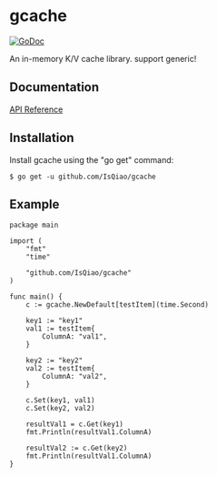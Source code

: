 gcache
========
[![GoDoc](https://godoc.org/github.com/maemual/go-cache?status.svg)](https://pkg.go.dev/github.com/IsQiao/gcache)

An in-memory K/V cache library. support generic!

## Documentation

[API Reference](https://pkg.go.dev/github.com/IsQiao/gcache)

## Installation

Install gcache using the "go get" command:

```
$ go get -u github.com/IsQiao/gcache
```

## Example

```
package main

import (
	"fmt"
	"time"

	"github.com/IsQiao/gcache"
)

func main() {
	c := gcache.NewDefault[testItem](time.Second)

	key1 := "key1"
	val1 := testItem{
		ColumnA: "val1",
	}

	key2 := "key2"
	val2 := testItem{
		ColumnA: "val2",
	}

	c.Set(key1, val1)
	c.Set(key2, val2)

	resultVal1 = c.Get(key1)
	fmt.Println(resultVal1.ColumnA)

	resultVal2 := c.Get(key2)
	fmt.Println(resultVal1.ColumnA)
}
```
